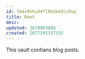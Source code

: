 ```yaml
---
id: tm4x9nhy44fl9m3ex9rihwy
title: Root
desc: 
updated: 1679983086
created: 1677391337155
---
```


This vault contians blog posts.
